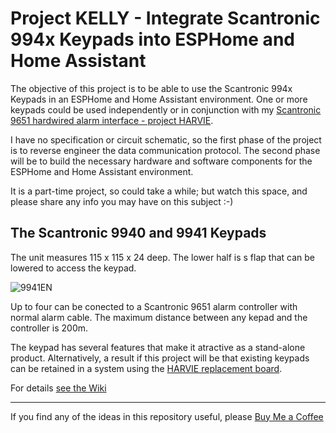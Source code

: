 # Project KELLY - Integrate Scantronic 994x Keypads into ESPHome and Home Assistant

The objective of this project is to be able to use the Scantronic 994x Keypads in an ESPHome and Home Assistant environment. One or more keypads could be used independently or in conjunction with my [Scantronic 9651 hardwired alarm interface - project HARVIE](https://github.com/AndySymons/HARVIE-Hardwired-Alarm-Replacement-Board). 

I have no specification or circuit schematic, so the first phase of the project is to reverse engineer the data communication protocol. 
The second phase will be to build the necessary hardware and software components for the ESPHome and Home Assistant environment. 
    
It is a part-time project, so could take a while; but watch this space, and please share any info you may have on this subject :-)  


## The Scantronic 9940 and 9941 Keypads


The unit measures 115 x 115 x 24 deep. The lower half is s flap that can be lowered to access the keypad. 

![9941EN](https://github.com/AndySymons/KELLY-Scantronic-9940-Keypad/assets/14819812/0adfe867-deed-4dde-827a-0b281ed732ec)

Up to four can be conected to a Scantronic 9651 alarm controller with normal alarm cable. The maximum distance between any kepad and the controller is 200m. 

The keypad has several features that make it atractive as a stand-alone product. Alternatively, a result if this project will be that existing keypads can be retained in a system using the [HARVIE replacement board](https://github.com/AndySymons/HARVIE-Hardwired-Alarm-Replacement-Board).  


For details [see the Wiki](https://github.com/AndySymons/KELLY-Scantronic-994x-Keypad/wiki)

---
If you find any of the ideas in this repository useful, please [Buy Me a Coffee](https://buymeacoffee.com/andysymons)

